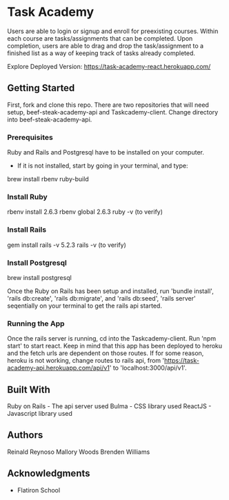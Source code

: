 # Task Academy

Users are able to login or signup and enroll for preexisting courses. Within each course are tasks/assignments that can be completed. Upon completion, users are able to drag and drop the task/assignment to a finished list as a way of keeping track of tasks already completed.

Explore Deployed Version: https://task-academy-react.herokuapp.com/

## Getting Started
First, fork and clone this repo. There are two repositories that will need setup, beef-steak-academy-api and Taskcademy-client. Change directory into beef-steak-academy-api. 

### Prerequisites
Ruby and Rails and Postgresql have to be installed on your computer. 

* If it is not installed, start by going in your terminal, and type:

brew install rbenv ruby-build

### Install Ruby
rbenv install 2.6.3
rbenv global 2.6.3
ruby -v (to verify)

### Install Rails
gem install rails -v 5.2.3
rails -v (to verify)

### Install Postgresql
brew install postgresql

Once the Ruby on Rails has been setup and installed, run 'bundle install', 'rails db:create', 'rails db:migrate', and 'rails db:seed', 'rails server' seqentially on your terminal to get the rails api started.


### Running the App
Once the rails server is running, cd into the Taskcademy-client. Run 'npm start' to start react. Keep in mind that this app has been deployed to heroku and the fetch urls are dependent on those routes. If for some reason, heroku is not working, change routes to rails api, from 'https://task-academy-api.herokuapp.com/api/v1' to 'localhost:3000/api/v1'.


## Built With
Ruby on Rails - The api server used
Bulma - CSS library used
ReactJS - Javascript library used

## Authors
Reinald Reynoso
Mallory Woods
Brenden Williams


## Acknowledgments
* Flatiron School